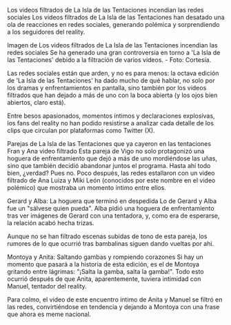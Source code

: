 Los videos filtrados de La Isla de las Tentaciones incendian las redes sociales
Los videos filtrados de La Isla de las Tentaciones han desatado una ola de reacciones en redes sociales, generando polémica y sorprendiendo a los seguidores del reality.

Imagen de Los videos filtrados de La Isla de las Tentaciones incendian las redes sociales
Se ha generado una gran controversia en torno a 'La Isla de las Tentaciones' debido a la filtración de varios videos. - Foto: Cortesía.

Las redes sociales están que arden, y no es para menos: la octava edición de 'La Isla de las Tentaciones' ha dado mucho de qué hablar, no solo por los dramas y enfrentamientos en pantalla, sino también por los videos filtrados que han dejado a más de uno con la boca abierta (y los ojos bien abiertos, claro está).

Entre besos apasionados, momentos íntimos y declaraciones explosivas, los fans del reality no han podido resistirse a analizar cada detalle de los clips que circulan por plataformas como Twitter (X).

Parejas de La Isla de las Tentaciones que ya cayeron en las tentaciones
Fran y Ana video filtrado
Esta pareja de Vigo no solo protagonizó una hoguera de enfrentamiento que dejó a más de uno mordiéndose las uñas, sino que también decidió abandonar juntos el programa. Hasta ahí todo bien, ¿verdad? Pues no. Poco después, las redes estallaron con un video filtrado de Ana Luiza y Miki León (conocidos por este nombre en el video polémico) que mostraba un momento íntimo entre ellos.


Gerard y Alba: La hoguera que terminó en despedida
Lo de Gerard y Alba fue un "sálvese quien pueda". Alba pidió una hoguera de enfrentamiento tras ver imágenes de Gerard con una tentadora, y, como era de esperarse, la relación acabó hecha trizas.

Aunque no se han filtrado escenas subidas de tono de esta pareja, los rumores de lo que ocurrió tras bambalinas siguen dando vueltas por ahí.

Montoya y Anita: Saltando gambas y rompiendo corazones
Si hay un momento que pasará a la historia de esta edición, es el de Montoya gritando entre lágrimas: "¡Salta la gamba, salta la gamba!". Todo esto ocurrió después de que Anita, aparentemente, tuviera intimidad con Manuel, tentador del reality.

Para colmo, el video de este encuentro íntimo de Anita y Manuel se filtró en las redes, convirtiéndose en tendencia y dejando a Montoya con una frase que ahora es meme nacional.

